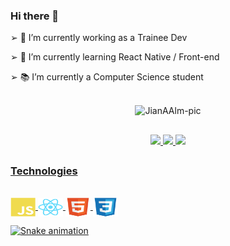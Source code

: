 ### Hi there 👋

➢ 🔭 I’m currently working as a Trainee Dev 

➢ 🌱 I’m currently learning React Native / Front-end

➢ 📚 I’m currently a Computer Science student

<br> 
<div align="center">
  <img  alt="JianAAlm-pic" height="250"  src="https://media.giphy.com/media/1C35RHTXAtfs4XnuZg/giphy.gif">
</div>


##
<div align="center">
  <a href="https://github.com/jianaalm">
  <img height="180em" src="https://github-readme-stats.vercel.app/api?username=jianaalm&show_icons=true&theme=aura&include_all_commits=true&count_private=true"/>
  <img height="180em" src="https://github-readme-stats.vercel.app/api/top-langs/?username=jianaalm&layout=compact&langs_count=7&theme=aura"/>
  <img src="https://github-readme-streak-stats.herokuapp.com?user=jianaalm&theme=nightowl&hide_border=true&date_format=M%20j%5B%2C%20Y%5D&ring=0BDDB5&background=15141b&border=e4e2e2&sideNums=926BDD&sideLabels=926BDD&fire=926BDD&currStreakLabel=DDAE2A&currStreakNum=DDAE2A">  
</div>
  
 ##
  
 ### Technologies
 <div style="display: inline_block"><br>
  <img align="center" alt="JianAAlm-Js" height="30" width="40" src="https://raw.githubusercontent.com/devicons/devicon/master/icons/javascript/javascript-plain.svg">
  <img align="center" alt="JianAAlm-React" height="30" width="40" src="https://raw.githubusercontent.com/devicons/devicon/master/icons/react/react-original.svg">
  <img align="center" alt="JianAAlm-HTML" height="30" width="40" src="https://raw.githubusercontent.com/devicons/devicon/master/icons/html5/html5-original.svg">
  <img align="center" alt="JianAAlm-CSS" height="30" width="40" src="https://raw.githubusercontent.com/devicons/devicon/master/icons/css3/css3-original.svg">
</div>
  
  ![Snake animation](https://github.com/JianAAlm/JianAAlm/blob/output/github-contribution-grid-snake.svg)
